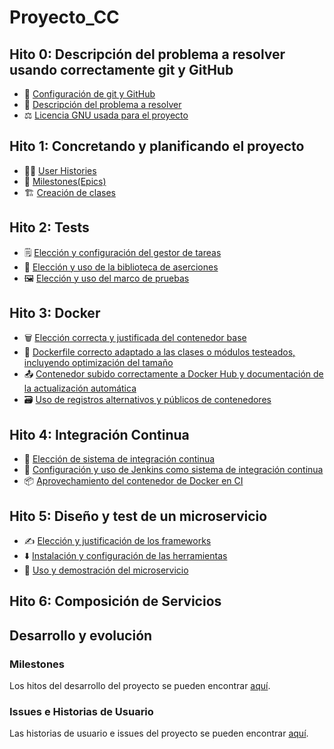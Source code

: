 # Proyecto_CC

## Hito 0: Descripción del problema a resolver usando correctamente git y GitHub
- 🔧 [Configuración de git y GitHub](doc/hito0/0_githubconfig.md)
- 📖 [Descripción del problema a resolver](doc/hito0/0_problema.md)
- ⚖️ [Licencia GNU usada para el proyecto](LICENSE)

## Hito 1: Concretando y planificando el proyecto
- 🧑‍🦱 [User Histories](doc/hito1/1_US.md)
- 🗿 [Milestones(Epics)](doc/hito1/1_epics-milestones.md)
- 🏗️ [Creación de clases](doc/hito1/1_clases.md)

## Hito 2: Tests
- 🗒️ [Elección y configuración del gestor de tareas](doc/hito2/2_taskmgr.md)
- 📏 [Elección y uso de la biblioteca de aserciones](doc/hito2/2_assertbib.md)
- 🖼️ [Elección y uso del marco de pruebas](doc/hito2/2_testframe.md)

## Hito 3: Docker
- 🗑️ [Elección correcta y justificada del contenedor base](doc/hito3/3_container.md)
- 🐋 [Dockerfile correcto adaptado a las clases o módulos testeados, incluyendo optimización del tamaño](doc/hito3/3_docker_config.md)
- 📤 [Contenedor subido correctamente a Docker Hub y documentación de la actualización automática](doc/hito3/3_upload_container.md)
- 🗃️ [Uso de registros alternativos y públicos de contenedores](doc/hito3/3_alternatives.md)

## Hito 4: Integración Continua
- 🔄 [Elección de sistema de integración continua](doc/hito4/4_integracion_continua.md)
- 🚀 [Configuración y uso de Jenkins como sistema de integración continua](doc/hito4/4_jenkins.md)
- 📦 [Aprovechamiento del contenedor de Docker en CI](doc/hito4/4_docker_ci.md)

## Hito 5: Diseño y test de un microservicio
- ✍️ [Elección y justificación de los frameworks](doc/hito5/5_1.md)
- ⬇️ [Instalación y configuración de las herramientas](doc/hito5/5_2.md)
- 🛅 [Uso y demostración del microservicio](doc/hito5/5_3.md)

## Hito 6: Composición de Servicios

## Desarrollo y evolución

### Milestones

Los hitos del desarrollo del proyecto se pueden encontrar [aquí](https://github.com/ManuelGarciaAlonso/CC-23-24/milestones).

### Issues e Historias de Usuario

Las historias de usuario e issues del proyecto se pueden encontrar [aquí](https://github.com/ManuelGarciaAlonso/CC-23-24/issues).

